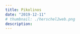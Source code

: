 ```yaml
---
title: Pikolinos
date: "2019-12-11"
# thumbnail: ./herschel2web.png
description:
---
```


<!-- ![birkenstock](./socksAll.jpg) -->
